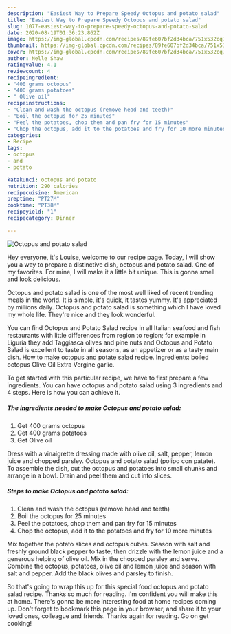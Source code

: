 ```yaml
---
description: "Easiest Way to Prepare Speedy Octopus and potato salad"
title: "Easiest Way to Prepare Speedy Octopus and potato salad"
slug: 1077-easiest-way-to-prepare-speedy-octopus-and-potato-salad
date: 2020-08-19T01:36:23.862Z
image: https://img-global.cpcdn.com/recipes/89fe607bf2d34bca/751x532cq70/octopus-and-potato-salad-recipe-main-photo.jpg
thumbnail: https://img-global.cpcdn.com/recipes/89fe607bf2d34bca/751x532cq70/octopus-and-potato-salad-recipe-main-photo.jpg
cover: https://img-global.cpcdn.com/recipes/89fe607bf2d34bca/751x532cq70/octopus-and-potato-salad-recipe-main-photo.jpg
author: Nelle Shaw
ratingvalue: 4.1
reviewcount: 4
recipeingredient:
- "400 grams octopus"
- "400 grams potatoes"
- " Olive oil"
recipeinstructions:
- "Clean and wash the octopus (remove head and teeth)"
- "Boil the octopus for 25 minutes"
- "Peel the potatoes, chop them and pan fry for 15 minutes"
- "Chop the octopus, add it to the potatoes and fry for 10 more minutes"
categories:
- Recipe
tags:
- octopus
- and
- potato

katakunci: octopus and potato 
nutrition: 290 calories
recipecuisine: American
preptime: "PT27M"
cooktime: "PT38M"
recipeyield: "1"
recipecategory: Dinner

---
```



![Octopus and potato salad](https://img-global.cpcdn.com/recipes/89fe607bf2d34bca/751x532cq70/octopus-and-potato-salad-recipe-main-photo.jpg)

Hey everyone, it's Louise, welcome to our recipe page. Today, I will show you a way to prepare a distinctive dish, octopus and potato salad. One of my favorites. For mine, I will make it a little bit unique. This is gonna smell and look delicious.

Octopus and potato salad is one of the most well liked of recent trending meals in the world. It is simple, it's quick, it tastes yummy. It's appreciated by millions daily. Octopus and potato salad is something which I have loved my whole life. They're nice and they look wonderful.

You can find Octopus and Potato Salad recipe in all Italian seafood and fish restaurants with little differences from region to region; for example in Liguria they add Taggiasca olives and pine nuts and Octopus and Potato Salad is excellent to taste in all seasons, as an appetizer or as a tasty main dish. How to make octopus and potate salad recipe. Ingredients: boiled octopus Olive Oil Extra Vergine garlic.


To get started with this particular recipe, we have to first prepare a few ingredients. You can have octopus and potato salad using 3 ingredients and 4 steps. Here is how you can achieve it.

<!--inarticleads1-->

##### The ingredients needed to make Octopus and potato salad:

1. Get 400 grams octopus
1. Get 400 grams potatoes
1. Get  Olive oil


Dress with a vinaigrette dressing made with olive oil, salt, pepper, lemon juice and chopped parsley. Octopus and potato salad (polipo con patate). To assemble the dish, cut the octopus and potatoes into small chunks and arrange in a bowl. Drain and peel them and cut into slices. 

<!--inarticleads2-->

##### Steps to make Octopus and potato salad:

1. Clean and wash the octopus (remove head and teeth)
1. Boil the octopus for 25 minutes
1. Peel the potatoes, chop them and pan fry for 15 minutes
1. Chop the octopus, add it to the potatoes and fry for 10 more minutes


Mix together the potato slices and octopus cubes. Season with salt and freshly ground black pepper to taste, then drizzle with the lemon juice and a generous helping of olive oil. Mix in the chopped parsley and serve. Combine the octopus, potatoes, olive oil and lemon juice and season with salt and pepper. Add the black olives and parsley to finish. 

So that's going to wrap this up for this special food octopus and potato salad recipe. Thanks so much for reading. I'm confident you will make this at home. There's gonna be more interesting food at home recipes coming up. Don't forget to bookmark this page in your browser, and share it to your loved ones, colleague and friends. Thanks again for reading. Go on get cooking!
